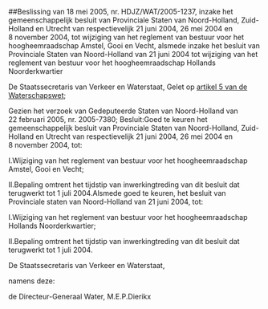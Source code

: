<meta http-equiv='Content-Type' content='text/html; charset=utf-8' />

##Beslissing van 18 mei 2005, nr. HDJZ/WAT/2005-1237, inzake het gemeenschappelijk besluit van Provinciale Staten van Noord-Holland, Zuid-Holland en Utrecht van respectievelijk 21 juni 2004, 26 mei 2004 en 8 november 2004, tot wijziging van het reglement van bestuur voor het hoogheemraadschap Amstel, Gooi en Vecht, alsmede inzake het besluit van Provinciale Staten van Noord-Holland van 21 juni 2004 tot wijziging van het reglement van bestuur voor het hoogheemraadschap Hollands Noorderkwartier

De Staatssecretaris van Verkeer en Waterstaat,
Gelet op [artikel 5 van de Waterschapswet](../../../../../../../../../../wet/waterschapswet/BWBR0005108/README.md);

Gezien het verzoek van Gedeputeerde Staten van Noord-Holland van 22 februari 2005, nr. 2005-7380;
Besluit:Goed te keuren het gemeenschappelijk besluit van Provinciale Staten van Noord-Holland, Zuid-Holland en Utrecht van respectievelijk 21 juni 2004, 26 mei 2004 en 8 november 2004, tot:

I.Wijziging van het reglement van bestuur voor het hoogheemraadschap Amstel, Gooi en Vecht;

II.Bepaling omtrent het tijdstip van inwerkingtreding van dit besluit dat terugwerkt tot 1 juli 2004.Alsmede goed te keuren, het besluit van Provinciale staten van Noord-Holland van 21 juni 2004, tot:

I.Wijziging van het reglement van bestuur voor het hoogheemraadschap Hollands Noorderkwartier;

II.Bepaling omtrent het tijdstip van inwerkingtreding van dit besluit dat terugwerkt tot 1 juli 2004.

De 
Staatssecretaris van Verkeer en Waterstaat,

namens deze:

de 
Directeur-Generaal Water,
M.E.P.Dierikx

